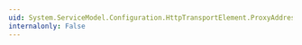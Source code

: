 ```yaml
---
uid: System.ServiceModel.Configuration.HttpTransportElement.ProxyAddress
internalonly: False
---
```

